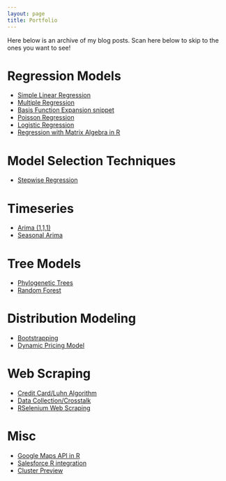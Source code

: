 ```yaml
---
layout: page
title: Portfolio
---
```

Here below is an archive of my blog posts. 
Scan here below to skip to the ones you want to see!


# Regression Models
- [Simple Linear Regression](https://tykiww.github.io/2017-10-20-SLR-Plotly/)
- [Multiple Regression](https://tykiww.github.io/2017-12-20-regression-multiple/)
- [Basis Function Expansion snippet](https://tykiww.github.io/2018-02-05-BFE/)
- [Poisson Regression](https://tykiww.github.io/2018-03-05-Poisson-Dates/)
- [Logistic Regression](https://tykiww.github.io/2018-03-20-Stepwise-CVD/)
- [Regression with Matrix Algebra in R](https://tykiww.github.io/2018-04-20-SL-theory/)

# Model Selection Techniques
- [Stepwise Regression](https://tykiww.github.io/2018-03-20-Stepwise-CVD/)

# Timeseries
- [Arima (1,1,1)](https://tykiww.github.io/2017-10-05-fitting-an-arima111/)
- [Seasonal Arima](https://tykiww.github.io/2017-11-05-fitting-a-seasonal-arima/)

# Tree Models
- [Phylogenetic Trees](https://tykiww.github.io/2017-12-05-phylogenetic-trees/)
- [Random Forest](https://tykiww.github.io/2017-11-20-rf-model/)

# Distribution Modeling
- [Bootstrapping](https://tykiww.github.io/2018-01-20-MC-bootstrap/)
- [Dynamic Pricing Model](https://tykiww.github.io/2018-06-05-Dynamic-Chocolate-Pricing/)

# Web Scraping
- [Credit Card/Luhn Algorithm](https://tykiww.github.io/2018-01-05-luhn-with-rvest/)
- [Data Collection/Crosstalk](https://tykiww.github.io/2018-04-05-Scrape-CrossTalk/)
- [RSelenium Web Scraping](https://tykiww.github.io/2018-05-20-Selenium-Scraping/)

# Misc
- [Google Maps API in R](https://tykiww.github.io/2018-05-05-Google-Maps-API/)
- [Salesforce R integration](https://tykiww.github.io/404.html)
- [Cluster Preview](https://tykiww.github.io/2018-02-20-cluster-zip-soccer/)



